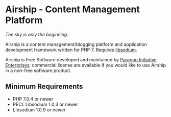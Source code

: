 # Airship - Content Management Platform

*The sky is only the beginning.*

Airship is a content management/blogging platform and application development
framework written for PHP 7. Requires [libsodium](https://download.libsodium.org/doc/).

Airship is Free Software developed and maintained by [Paragon Initiative Enterprises](https://paragonie.com);
commercial license are available if you would like to use Airship in a
non-free software product.

## Minimum Requirements

* PHP 7.0.4 or newer
* PECL Libsodium 1.0.3 or newer
* Libsodium 1.0.9 or newer
